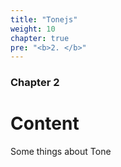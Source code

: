 ```yaml
---
title: "Tonejs"
weight: 10
chapter: true
pre: "<b>2. </b>"
---
```


### Chapter 2

# Content

Some things about Tone
